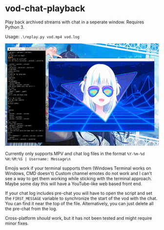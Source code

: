 # vod-chat-playback
Play back archived streams with chat in a seperate window. Requires Python 3.

Usage: `.\replay.py vod.mp4 vod.log`

![alt text](https://github.com/AiJamo/vod-chat-playback/raw/main/chat_replay.gif)

Currently only supports MPV and chat log files in the format `%Y-%m-%d %H:%M:%S | Username: Message\n`

Emojis work if your terminal supports them (Windows Terminal works on Windows, CMD doesn't) Custom channel emotes do not work and I can't see a way to get them working while sticking with the terminal approach. Maybe some day this will have a YouTube-like web based front end.

If your chat log includes pre-chat you will have to open the script and set the `FIRST_MESSAGE` variable to synchronize the start of the vod with the chat. You can find it near the top of the file. Alternatively, you can just delete all the pre-chat from the log. 

Cross-platform *should* work, but it has not been tested and might require minor fixes. 
